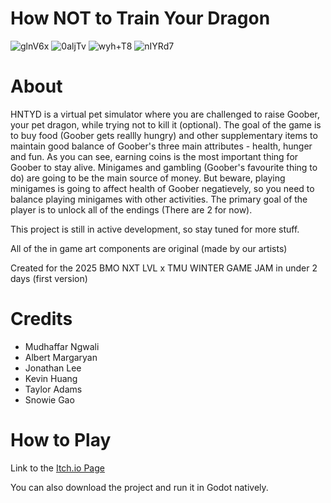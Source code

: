 # How NOT to Train Your Dragon
![glnV6x](https://github.com/user-attachments/assets/1270f857-e553-4071-9b80-8f99af9cd6fa)
![0aljTv](https://github.com/user-attachments/assets/2f268280-d7b2-462f-90f7-c65712e5f5c9)
![wyh+T8](https://github.com/user-attachments/assets/09fbef46-9762-4a7e-b92a-f40cf04f052d)
![nIYRd7](https://github.com/user-attachments/assets/428cf4bd-3906-4e06-b3f3-23f300647ab2)

# About
HNTYD is a virtual pet simulator where you are challenged to raise Goober, your pet dragon, while trying not to kill it (optional). The goal of the game is to buy food (Goober gets reallly hungry) and other supplementary items to maintain good balance of Goober's three main attributes - health, hunger and fun. As you can see, earning coins is the most important thing for Goober to stay alive. Minigames and gambling (Goober's favourite thing to do) are going to be the main source of money. But beware, playing minigames is going to affect health of Goober negatievely, so you need to balance playing minigames with other activities. The primary goal of the player is to unlock all of the endings (There are 2 for now).

This project is still in active development, so stay tuned for more stuff.

All of the in game art components are original (made by our artists)

Created for the 2025 BMO NXT LVL x TMU WINTER GAME JAM in under 2 days (first version)

# Credits
- Mudhaffar Ngwali
- Albert Margaryan
- Jonathan Lee
- Kevin Huang
- Taylor Adams
- Snowie Gao

# How to Play
Link to the [Itch.io Page](https://jarit.itch.io/htntyd)

You can also download the project and run it in Godot natively.
